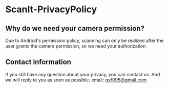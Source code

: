 # ScanIt-PrivacyPolicy

## Why do we need your camera permission?
Due to Android's permission policy, scanning can only be realized after the user grants the camera permission, so we need your authorization.

## Contact information
If you still have any question about your privacy, you can contact us. And we will reply to you as soon as possible.
email: qyf095@gmail.com
